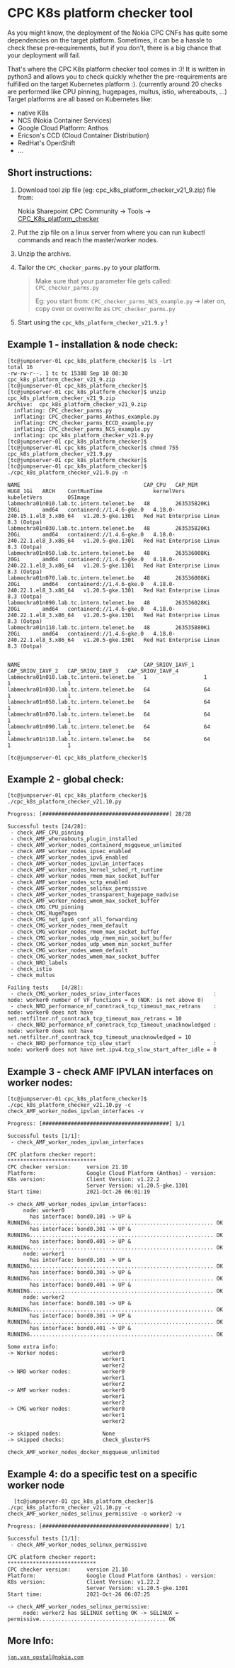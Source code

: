 # CPC K8s platform checker tool

As you might know, the deployment of the Nokia CPC CNFs has quite some dependencies on the target platform.
Sometimes, it can be a hassle to check these pre-requirements, but if you don't, there is a big chance that your deployment will fail.

That's where the CPC K8s platform checker tool comes in :)!
It is written in python3 and allows you to check quickly whether the pre-requirements are fulfilled on the target Kubernetes platform :).
(currently around 20 checks are performed like CPU pinning, hugepages, multus, istio, whereabouts, ...)
Target platforms are all based on Kubernetes like:

- native K8s
- NCS (Nokia Container Services)
- Google Cloud Platform: Anthos
- Ericson's CCD (Cloud Container Distribution)
- RedHat's OpenShift
- ...

## Short instructions:

1. Download tool zip file (eg: cpc_k8s_platform_checker_v21_9.zip) file from: 

	Nokia Sharepoint CPC Community -> Tools -> [CPC_K8s_platform_checker](https://nokia.sharepoint.com/sites/cpc-community/CPC%20document%20library/Forms/AllItems.aspx?e=5%3Ad488902a526f4dce86667f051f1f8e68&at=9&FolderCTID=0x0120005A03A7568C4F3549BAFD8610CAC5F74F&viewid=8ccd19be%2D805b%2D443f%2Db414%2D985050af38f2&id=%2Fsites%2Fcpc%2Dcommunity%2FCPC%20document%20library%2FTools%2FCPC%20K8s%20platform%20checker) 

2. Put the zip file on a linux server from where you can run kubectl commands and reach the master/worker nodes.
3. Unzip the archive.
4. Tailor the `CPC_checker_parms.py` to your platform.
    
	> Make sure that your parameter file gets called:  `CPC_checker_parms.py`
	> 
	> Eg: you start from: `CPC_checker_parms_NCS_example.py` -> later on, copy over or overwrite as `CPC_checker_parms.py`
    
5. Start using the `cpc_k8s_platform_checker_v21.9.y` !
  
## Example 1 - installation & node check:

    [tc@jumpserver-01 cpc_k8s_platform_checker]$ ls -lrt
    total 16
    -rw-rw-r--. 1 tc tc 15388 Sep 10 08:30 cpc_k8s_platform_checker_v21_9.zip
    [tc@jumpserver-01 cpc_k8s_platform_checker]$ 
    [tc@jumpserver-01 cpc_k8s_platform_checker]$ unzip cpc_k8s_platform_checker_v21_9.zip 
    Archive:  cpc_k8s_platform_checker_v21_9.zip
      inflating: CPC_checker_parms.py    
      inflating: CPC_checker_parms_Anthos_example.py  
      inflating: CPC_checker_parms_ECCD_example.py  
      inflating: CPC_checker_parms_NCS_example.py  
      inflating: cpc_k8s_platform_checker_v21.9.py  
    [tc@jumpserver-01 cpc_k8s_platform_checker]$ 
    [tc@jumpserver-01 cpc_k8s_platform_checker]$ chmod 755 cpc_k8s_platform_checker_v21.9.py 
    [tc@jumpserver-01 cpc_k8s_platform_checker]$ 
    [tc@jumpserver-01 cpc_k8s_platform_checker]$ ./cpc_k8s_platform_checker_v21.9.py -n

    NAME                                       CAP_CPU   CAP_MEM       HUGE_1Gi   ARCH    ContRunTime                kernelVers                     kubeletVers        OSImage
    labmechra01n010.lab.tc.intern.telenet.be   48        263535820Ki   20Gi       amd64   containerd://1.4.6-gke.0   4.18.0-240.15.1.el8_3.x86_64   v1.20.5-gke.1301   Red Hat Enterprise Linux 8.3 (Ootpa)
    labmechra01n030.lab.tc.intern.telenet.be   48        263535820Ki   20Gi       amd64   containerd://1.4.6-gke.0   4.18.0-240.22.1.el8_3.x86_64   v1.20.5-gke.1301   Red Hat Enterprise Linux 8.3 (Ootpa)
    labmechra01n050.lab.tc.intern.telenet.be   48        263536008Ki   20Gi       amd64   containerd://1.4.6-gke.0   4.18.0-240.22.1.el8_3.x86_64   v1.20.5-gke.1301   Red Hat Enterprise Linux 8.3 (Ootpa)
    labmechra01n070.lab.tc.intern.telenet.be   48        263536008Ki   20Gi       amd64   containerd://1.4.6-gke.0   4.18.0-240.22.1.el8_3.x86_64   v1.20.5-gke.1301   Red Hat Enterprise Linux 8.3 (Ootpa)
    labmechra01n090.lab.tc.intern.telenet.be   48        263536028Ki   20Gi       amd64   containerd://1.4.6-gke.0   4.18.0-240.22.1.el8_3.x86_64   v1.20.5-gke.1301   Red Hat Enterprise Linux 8.3 (Ootpa)
    labmechra01n110.lab.tc.intern.telenet.be   48        263535880Ki   20Gi       amd64   containerd://1.4.6-gke.0   4.18.0-240.22.1.el8_3.x86_64   v1.20.5-gke.1301   Red Hat Enterprise Linux 8.3 (Ootpa)


    NAME                                       CAP_SRIOV_IAVF_1   CAP_SRIOV_IAVF_2   CAP_SRIOV_IAVF_3   CAP_SRIOV_IAVF_4
    labmechra01n010.lab.tc.intern.telenet.be   1                  1                  1                  1
    labmechra01n030.lab.tc.intern.telenet.be   64                 64                 1                  1
    labmechra01n050.lab.tc.intern.telenet.be   64                 64                 1                  1
    labmechra01n070.lab.tc.intern.telenet.be   64                 64                 1                  1
    labmechra01n090.lab.tc.intern.telenet.be   64                 64                 1                  1
    labmechra01n110.lab.tc.intern.telenet.be   64                 64                 1                  1

    [tc@jumpserver-01 cpc_k8s_platform_checker]$    

## Example 2 - global check:
    [tc@jumpserver-01 cpc_k8s_platform_checker]$ ./cpc_k8s_platform_checker_v21.10.py

    Progress: [########################################] 28/28                                                                       

    Successful tests [24/28]:
     - check_AMF_CPU_pinning
     - check_AMF_whereabouts_plugin_installed
     - check_AMF_worker_nodes_containerd_msgqueue_unlimited
     - check_AMF_worker_nodes_ipsec_enabled
     - check_AMF_worker_nodes_ipv6_enabled
     - check_AMF_worker_nodes_ipvlan_interfaces
     - check_AMF_worker_nodes_kernel_sched_rt_runtime
     - check_AMF_worker_nodes_rmem_max_socket_buffer
     - check_AMF_worker_nodes_sctp_enabled
     - check_AMF_worker_nodes_selinux_permissive
     - check_AMF_worker_nodes_transparent_hugepage_madvise
     - check_AMF_worker_nodes_wmem_max_socket_buffer
     - check_CMG_CPU_pinning
     - check_CMG_HugePages
     - check_CMG_net_ipv6_conf_all_forwarding
     - check_CMG_worker_nodes_rmem_default
     - check_CMG_worker_nodes_rmem_max_socket_buffer
     - check_CMG_worker_nodes_udp_rmem_min_socket_buffer
     - check_CMG_worker_nodes_udp_wmem_min_socket_buffer
     - check_CMG_worker_nodes_wmem_default
     - check_CMG_worker_nodes_wmem_max_socket_buffer
     - check_NRD_labels
     - check_istio
     - check_multus

    Failing tests    [4/28]:
     - check_CMG_worker_nodes_sriov_interfaces                       : node: worker0 number of VF functions = 0 (NOK: is not above 0)
     - check_NRD_performance_nf_conntrack_tcp_timeout_max_retrans    : node: worker0 does not have net.netfilter.nf_conntrack_tcp_timeout_max_retrans = 10
     - check_NRD_performance_nf_conntrack_tcp_timeout_unacknowledged : node: worker0 does not have net.netfilter.nf_conntrack_tcp_timeout_unacknowledged = 10
     - check_NRD_performance_tcp_slow_start                          : node: worker0 does not have net.ipv4.tcp_slow_start_after_idle = 0


## Example 3 - check AMF IPVLAN interfaces on worker nodes:
    [tc@jumpserver-01 cpc_k8s_platform_checker]$ ./cpc_k8s_platform_checker_v21.10.py -c check_AMF_worker_nodes_ipvlan_interfaces -v

    Progress: [########################################] 1/1                                                                       

    Successful tests [1/1]:
     - check_AMF_worker_nodes_ipvlan_interfaces

    CPC platform checker report:
    ****************************
    CPC checker version:     version 21.10
    Platform:                Google Cloud Platform (Anthos) - version: 
    K8s version:             Client Version: v1.22.2
                             Server Version: v1.20.5-gke.1301
    Start time:              2021-Oct-26 06:01:19

    -> check_AMF_worker_nodes_ipvlan_interfaces:
         node: worker0
           has interface: bond0.101 -> UP & RUNNING.......................................................... OK
           has interface: bond0.301 -> UP & RUNNING.......................................................... OK
           has interface: bond0.401 -> UP & RUNNING.......................................................... OK
         node: worker1
           has interface: bond0.101 -> UP & RUNNING.......................................................... OK
           has interface: bond0.301 -> UP & RUNNING.......................................................... OK
           has interface: bond0.401 -> UP & RUNNING.......................................................... OK
         node: worker2
           has interface: bond0.101 -> UP & RUNNING.......................................................... OK
           has interface: bond0.301 -> UP & RUNNING.......................................................... OK
           has interface: bond0.401 -> UP & RUNNING.......................................................... OK

    Some extra info:
    -> Worker nodes:              worker0
                                  worker1
                                  worker2
    -> NRD worker nodes:          worker0
                                  worker1
                                  worker2
    -> AMF worker nodes:          worker0
                                  worker1
                                  worker2
    -> CMG worker nodes:          worker0
                                  worker1
                                  worker2

    -> skipped nodes:             None
    -> skipped checks:            check_glusterFS
                                  check_AMF_worker_nodes_docker_msgqueue_unlimited

## Example 4: do a specific test on a specific worker node
	  [tc@jumpserver-01 cpc_k8s_platform_checker]$ ./cpc_k8s_platform_checker_v21.10.py -c check_AMF_worker_nodes_selinux_permissive -o worker2 -v

    Progress: [########################################] 1/1                                                                       

    Successful tests [1/1]:
     - check_AMF_worker_nodes_selinux_permissive

    CPC platform checker report:
    ****************************
    CPC checker version:     version 21.10
    Platform:                Google Cloud Platform (Anthos) - version: 
    K8s version:             Client Version: v1.22.2
                             Server Version: v1.20.5-gke.1301
    Start time:              2021-Oct-26 06:07:25

    -> check_AMF_worker_nodes_selinux_permissive:
         node: worker2 has SELINUX setting OK -> SELINUX = permissive........................................ OK
## More Info:

[`jan.van_opstal@nokia.com`](mailto:jan.van_opstal@nokia.com)    
